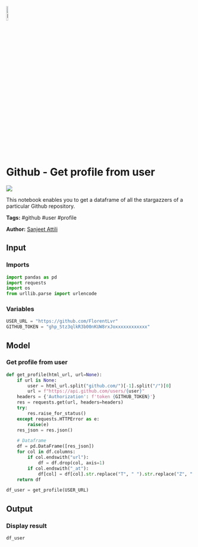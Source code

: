<img width="10%" alt="Naas" src="https://landen.imgix.net/jtci2pxwjczr/assets/5ice39g4.png?w=160"/>

# Github - Get profile from user
<a href="https://app.naas.ai/user-redirect/naas/downloader?url=https://raw.githubusercontent.com/jupyter-naas/awesome-notebooks/master/Github/Github_Get_profile_from_user.ipynb" target="_parent"><img src="https://naasai-public.s3.eu-west-3.amazonaws.com/open_in_naas.svg"/></a>

This notebook enables you to get a dataframe of all the stargazzers of a particular Github repository.

**Tags:** #github #user #profile

**Author:** [Sanjeet Attili](https://www.linkedin.com/in/sanjeet-attili-760bab190/)

## Input

### Imports


```python
import pandas as pd
import requests
import os
from urllib.parse import urlencode
```

### Variables


```python
USER_URL = "https://github.com/FlorentLvr"
GITHUB_TOKEN = "ghp_Stz3qlkR3b00nKUW8rxJoxxxxxxxxxxxx"
```

## Model

### Get profile from user


```python
def get_profile(html_url, url=None):
    if url is None:
        user = html_url.split("github.com/")[-1].split("/")[0]
        url = f"https://api.github.com/users/{user}"
    headers = {'Authorization': f'token {GITHUB_TOKEN}'}
    res = requests.get(url, headers=headers)
    try:
        res.raise_for_status()
    except requests.HTTPError as e:
        raise(e)
    res_json = res.json()

    # Dataframe
    df = pd.DataFrame([res_json])
    for col in df.columns:
        if col.endswith("url"):
            df = df.drop(col, axis=1)
        if col.endswith("_at"):
            df[col] = df[col].str.replace("T", " ").str.replace("Z", " ")
    return df

df_user = get_profile(USER_URL)
```

## Output

### Display result


```python
df_user
```
